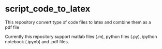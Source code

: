 # script_code_to_latex

This repository convert type of code files to latex and combine them as a pdf file

Currently this repository support matlab files (.m), python files (.py), ipython notebook (.ipynb) and .pdf files.
